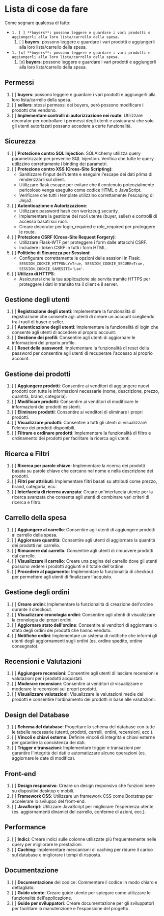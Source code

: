 # Lista di cose da fare

Come segnare qualcosa di fatto:  
+ `1. [ ] **buyers**: possono leggere e guardare i vari prodotti e aggiungerli alla loro lista/carrello della spesa.` 
    1. [ ] **buyers**: possono leggere e guardare i vari prodotti e aggiungerli alla loro lista/carrello della spesa.
+ `1. [x] **buyers**: possono leggere e guardare i vari prodotti e aggiungerli alla loro lista/carrello della spesa.` 
    1. [x] **buyers**: possono leggere e guardare i vari prodotti e aggiungerli alla loro lista/carrello della spesa.


## Permessi

1. [ ] **buyers**: possono leggere e guardare i vari prodotti e aggiungerli alla loro lista/carrello della spesa.
2. [ ] **sellers**: stessi permessi dei buyers, però possono modificare i prodotti che vendono.
3. [ ] **Implementare controlli di autorizzazione nei route**: Utilizzare decorator per controllare i permessi degli utenti e assicurarsi che solo gli utenti autorizzati possano accedere a certe funzionalità.

## Sicurezza

1. [ ] **Protezione contro SQL Injection**: SQLAlchemy utilizza query parametrizzate per prevenire SQL Injection. Verifica che tutte le query utilizzino correttamente i binding dei parametri.
2. [ ] **Protezione contro XSS (Cross-Site Scripting)**:
   * Sanitizzare l'input dell'utente e eseguire l'escape dei dati prima di renderizzarli sul client. 
   * Utilizzare flask.escape per evitare che il contenuto potenzialmente pericoloso venga eseguito come codice HTML o JavaScript. 
   * Verificare che tutti i template utilizzino correttamente l'escaping di Jinja2.
3. [ ] **Autenticazione e Autorizzazione**:
   * Utilizzare password hash con werkzeug.security. 
   * Implementare la gestione dei ruoli utente (buyer, seller) e controlli di accesso basati sui ruoli. 
   * Creare decorator per login_required e role_required per proteggere le route.
4. [ ] **Protezione CSRF (Cross-Site Request Forgery)**:
   * Utilizzare Flask-WTF per proteggere i form dalle attacchi CSRF. 
   * Includere i token CSRF in tutti i form HTML.
5. [ ] **Politiche di Sicurezza per Sessioni**:
   * Configurare correttamente le opzioni delle sessioni in Flask: `SESSION_COOKIE_HTTPONLY=True, SESSION_COOKIE_SECURE=True, SESSION_COOKIE_SAMESITE='Lax'`.
6. [ ] **Utilizzo di HTTPS**:
   * Assicurarsi che la tua applicazione sia servita tramite HTTPS per proteggere i dati in transito tra il client e il server.

## Gestione degli utenti

1. [ ] **Registrazione degli utenti**: Implementare la funzionalità di registrazione che consente agli utenti di creare un account scegliendo tra i ruoli di buyer e seller.
2. [ ] **Autenticazione degli utenti**: Implementare la funzionalità di login che consente agli utenti di accedere al proprio account.
3. [ ] **Gestione dei profili**: Consentire agli utenti di aggiornare le informazioni del proprio profilo.
4. [ ] **Reset della password**: Implementare la funzionalità di reset della password per consentire agli utenti di recuperare l'accesso al proprio account.

## Gestione dei prodotti

1. [ ] **Aggiungere prodotti**: Consentire ai venditori di aggiungere nuovi prodotti con tutte le informazioni necessarie (nome, descrizione, prezzo, quantità, brand, categoria).
2. [ ] **Modificare prodotti**: Consentire ai venditori di modificare le informazioni dei prodotti esistenti.
3. [ ] **Eliminare prodotti**: Consentire ai venditori di eliminare i propri prodotti.
4. [ ] **Visualizzare prodotti**: Consentire a tutti gli utenti di visualizzare l'elenco dei prodotti disponibili.
5. [ ] **Filtrare e ordinare prodotti**: Implementare la funzionalità di filtro e ordinamento dei prodotti per facilitare la ricerca agli utenti.

## Ricerca e Filtri

1. [ ] **Ricerca per parole chiave**: Implementare la ricerca dei prodotti basata su parole chiave che cercano nel nome e nella descrizione dei prodotti.
2. [ ] **Filtri per attributi**: Implementare filtri basati su attributi come prezzo, brand, categoria, ecc.
3. [ ] **Interfaccia di ricerca avanzata**: Creare un'interfaccia utente per la ricerca avanzata che consenta agli utenti di combinare vari criteri di ricerca e filtro.

## Carrello della spesa

1. [ ] **Aggiungere al carrello**: Consentire agli utenti di aggiungere prodotti al carrello della spesa.
2. [ ] **Aggiornare quantità**: Consentire agli utenti di aggiornare la quantità dei prodotti nel carrello.
3. [ ] **Rimuovere dal carrello**: Consentire agli utenti di rimuovere prodotti dal carrello.
4. [ ] **Visualizzare il carrello**: Creare una pagina del carrello dove gli utenti possono vedere i prodotti aggiunti e il totale dell'ordine.
5. [ ] **Procedere al pagamento**: Implementare la funzionalità di checkout per permettere agli utenti di finalizzare l'acquisto.

## Gestione degli ordini

1. [ ] **Creare ordini**: Implementare la funzionalità di creazione dell'ordine durante il checkout.
2. [ ] **Visualizzare cronologia ordini**: Consentire agli utenti di visualizzare la cronologia dei propri ordini.
3. [ ] **Aggiornare stato dell'ordine**: Consentire ai venditori di aggiornare lo stato degli ordini dei prodotti che hanno venduto.
4. [ ] **Notifiche ordini**: Implementare un sistema di notifiche che informi gli utenti degli aggiornamenti sugli ordini (es. ordine spedito, ordine consegnato).

## Recensioni e Valutazioni

1. [ ] **Aggiungere recensioni**: Consentire agli utenti di lasciare recensioni e valutazioni per i prodotti acquistati.
2. [ ] **Moderare recensioni**: Consentire ai venditori di visualizzare e moderare le recensioni sui propri prodotti.
3. [ ] **Visualizzare valutazioni**: Visualizzare le valutazioni medie dei prodotti e consentire l'ordinamento dei prodotti in base alle valutazioni.

## Design del Database

1. [ ] **Schema del database**: Progettare lo schema del database con tutte le tabelle necessarie (utenti, prodotti, carrelli, ordini, recensioni, ecc.).
2. [ ] **Vincoli e chiavi esterne**: Definire vincoli di integrità e chiavi esterne per garantire la consistenza dei dati.
3. [ ] **Trigger e transazioni**: Implementare trigger e transazioni per garantire l'integrità dei dati e automatizzare alcune operazioni (es. aggiornare le date di modifica).

## Front-end

1. [ ] **Design responsivo**: Creare un design responsivo che funzioni bene su dispositivi desktop e mobili.
2. [ ] **Framework CSS**: Utilizzare un framework CSS come Bootstrap per accelerare lo sviluppo del front-end.
3. [ ] **JavaScript**: Utilizzare JavaScript per migliorare l'esperienza utente (es. aggiornamenti dinamici del carrello, conferme di azioni, ecc.).

## Performance

2. [ ] **Indici**: Creare indici sulle colonne utilizzate più frequentemente nelle query per migliorare le prestazioni.
3. [ ] **Caching**: Implementare meccanismi di caching per ridurre il carico sul database e migliorare i tempi di risposta.

## Documentazione

1. [ ] **Documentazione** del codice: Commentare il codice in modo chiaro e dettagliato.
2. [ ] **Guide utente**: Creare guide utente per spiegare come utilizzare le funzionalità dell'applicazione.
3. [ ] **Guide per sviluppatori**: Creare documentazione per gli sviluppatori per facilitare la manutenzione e l'espansione del progetto.